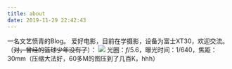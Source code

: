 ```yaml
---
title: about
date: 2019-11-29 22:42:43
---
```

一名文艺愤青的Blog。
爱好电影，目前在学摄影，设备为富士XT30，欢迎交流。（~~对，曾经的篮球少年没有了~~）：
![](sheyin1.jpg)
光圈：*f*/5.6，曝光时间：1/640，焦距：30mm（压缩大法好，60多M的图压到了几百K，hhh）

<!-- {% img  /image/sheyin2.jpg %} -->
